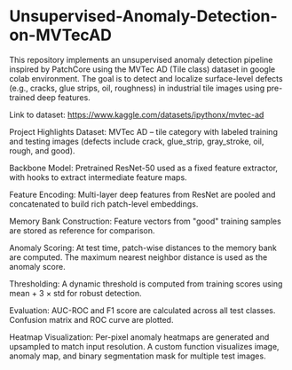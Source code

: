 # Unsupervised-Anomaly-Detection-on-MVTecAD
This repository implements an unsupervised anomaly detection pipeline inspired by PatchCore using the MVTec AD (Tile class) dataset in google colab environment. The goal is to detect and localize surface-level defects (e.g., cracks, glue strips, oil, roughness) in industrial tile images using pre-trained deep features.

Link to dataset: https://www.kaggle.com/datasets/ipythonx/mvtec-ad

Project Highlights
Dataset: MVTec AD – tile category with labeled training and testing images (defects include crack, glue_strip, gray_stroke, oil, rough, and good).

Backbone Model: Pretrained ResNet-50 used as a fixed feature extractor, with hooks to extract intermediate feature maps.

Feature Encoding: Multi-layer deep features from ResNet are pooled and concatenated to build rich patch-level embeddings.

Memory Bank Construction: Feature vectors from "good" training samples are stored as reference for comparison.

Anomaly Scoring: At test time, patch-wise distances to the memory bank are computed. The maximum nearest neighbor distance is used as the anomaly score.

Thresholding: A dynamic threshold is computed from training scores using mean + 3 × std for robust detection.

Evaluation:
AUC-ROC and F1 score are calculated across all test classes.
Confusion matrix and ROC curve are plotted.

Heatmap Visualization:
Per-pixel anomaly heatmaps are generated and upsampled to match input resolution.
A custom function visualizes image, anomaly map, and binary segmentation mask for multiple test images.
